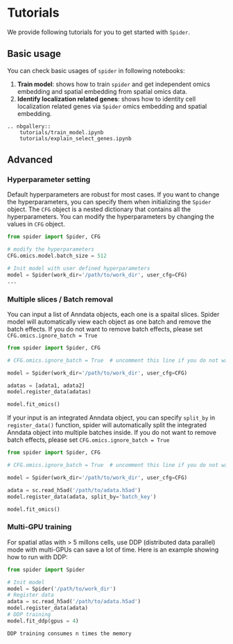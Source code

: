 # Tutorials

We provide following tutorials for you to get started with `Spider`.

## Basic usage
You can check basic usages of `spider` in following notebooks:

1. **Train model**: shows how to train `spider` and get independent omics embedding and spatial embedding from spatial omics data.
2. **Identify localization related genes**: shows how to identity cell localization related genes via `Spider` omics embedding and spatial embedding.

```{eval-rst}
.. nbgallery::
    tutorials/train_model.ipynb
    tutorials/explain_select_genes.ipynb
```

## Advanced

### Hyperparameter setting

Default hyperparameters are robust for most cases. If you want to change the hyperparameters, you can specify them when initializing the `Spider` object. The `CFG` object is a nested dictionary that contains all the hyperparameters. You can modify the hyperparameters by changing the values in `CFG` object.

```python
from spider import Spider, CFG

# modify the hyperparameters
CFG.omics.model.batch_size = 512

# Init model with user defined hyperparameters
model = Spider(work_dir='/path/to/work_dir', user_cfg=CFG)
...
```


### Multiple slices / Batch removal
You can input a list of Anndata objects, each one is a spaital slices. Spider model will automatically view each object as one batch and remove the batch effects. If you do not want to remove batch effects, please set `CFG.omics.ignore_batch = True`

```python
from spider import Spider, CFG

# CFG.omics.ignore_batch = True  # uncomment this line if you do not want to remove batch effects

model = Spider(work_dir='/path/to/work_dir', user_cfg=CFG)

adatas = [adata1, adata2]
model.register_data(adatas)

model.fit_omics()
```

If your input is an integrated Anndata object, you can specify `split_by` in `register_data()` function, spider will automatically split the integrated Anndata object into multiple batches inside. If you do not want to remove batch effects, please set `CFG.omics.ignore_batch = True`

```python
from spider import Spider, CFG

# CFG.omics.ignore_batch = True  # uncomment this line if you do not want to remove batch effects

model = Spider(work_dir='/path/to/work_dir', user_cfg=CFG)

adata = sc.read_h5ad('/path/to/adata.h5ad')
model.register_data(adata, split_by='batch_key')

model.fit_omics()
```


### Multi-GPU training

For spatial atlas with > 5 millons cells, use DDP (distributed data parallel) mode with multi-GPUs can save a lot of time. Here is an example showing how to run with DDP:

```python
from spider import Spider

# Init model
model = Spider('/path/to/work_dir')
# Register data
adata = sc.read_h5ad('/path/to/adata.h5ad')
model.register_data(adata)
# DDP training
model.fit_ddp(gpus = 4)
```

```{note}
DDP training consumes n times the memory
```
